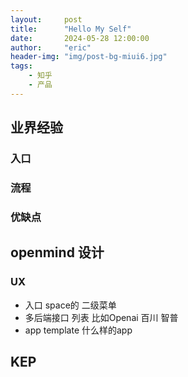 ```yaml
---
layout:     post
title:      "Hello My Self"
date:       2024-05-28 12:00:00
author:     "eric"
header-img: "img/post-bg-miui6.jpg"
tags:
    - 知乎
    - 产品
---
```


## 业界经验

### 入口

### 流程

### 优缺点


## openmind 设计

### UX

* 入口 space的 二级菜单
* 多后端接口 列表 比如Openai 百川 智普
* app template 什么样的app

## KEP

